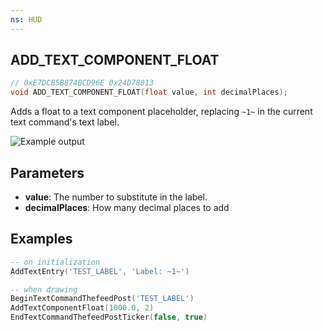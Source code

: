 ```yaml
---
ns: HUD
---
```

## ADD_TEXT_COMPONENT_FLOAT

```c
// 0xE7DCB5B874BCD96E 0x24D78013
void ADD_TEXT_COMPONENT_FLOAT(float value, int decimalPlaces);
```

Adds a float to a text component placeholder, replacing `~1~` in the current text command's text label.

![Example output](https://docs.fivem.net/natives/0xE7DCB5B874BCD96E.png)

## Parameters
* **value**: The number to substitute in the label.
* **decimalPlaces**: How many decimal places to add

## Examples
```lua
-- on initialization
AddTextEntry('TEST_LABEL', 'Label: ~1~')

-- when drawing
BeginTextCommandThefeedPost('TEST_LABEL')
AddTextComponentFloat(1000.0, 2)
EndTextCommandThefeedPostTicker(false, true)
```
